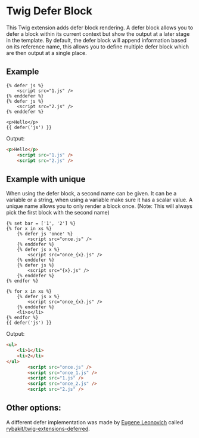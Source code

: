 Twig Defer Block
=============
This Twig extension adds defer block rendering.
A defer block allows you to defer a block within its current context but show the output at a later stage in the template.
By default, the defer block will append information based on its reference name, this allows you to define multiple defer block which are then output at a single place.
 
Example
-------------
```jinja
{% defer js %}
    <script src="1.js" />
{% enddefer %}
{% defer js %}
    <script src="2.js" />
{% enddefer %}

<p>Hello</p>
{{ defer('js') }}
```

Output:
```html
<p>Hello</p>
    <script src="1.js" />
    <script src="2.js" />
```

Example with unique
-------------
When using the defer block, a second name can be given. It can be a variable or a string, when using a variable make sure it has a scalar value. 
A unique name allows you to only render a block once. (Note: This will always pick the first block with the second name)
```jinja
{% set bar = ['1', '2'] %}
{% for x in xs %}
    {% defer js 'once' %}
        <script src="once.js" />
    {% enddefer %}
    {% defer js x %}
        <script src="once_{x}.js" />
    {% enddefer %}
    {% defer js %}
        <script src="{x}.js" />
    {% enddefer %}
{% endfor %}

{% for x in xs %}
    {% defer js x %}
        <script src="once_{x}.js" />
    {% enddefer %}
    <li>x</li>
{% endfor %}
{{ defer('js') }}
```

Output:
```html
<ul>
    <li>1</li>
    <li>2</li>
</ul>
        <script src="once.js" />
        <script src="once_1.js" />
        <script src="1.js" />
        <script src="once_2.js" />
        <script src="2.js" />
```

Other options:
-------------
A different defer implementation was made by [Eugene Leonovich](https://github.com/rybakit) called [rybakit/twig-extensions-deferred](https://github.com/rybakit/twig-extensions-deferred).


